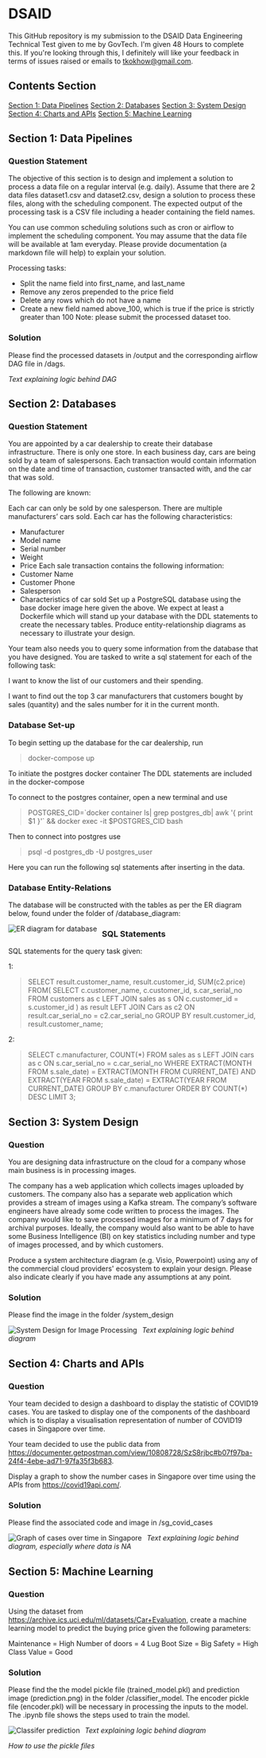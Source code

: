 # DSAID

This GitHub repository is my submission to the DSAID Data Engineering Technical Test given to me by GovTech. I'm given 48 Hours to complete this. If you're looking through this, I definitely will like your feedback in terms of issues raised or emails to tkokhow@gmail.com.

## Contents Section
[Section 1: Data Pipelines](README.md#Section-1:-Data-Pipelines)
[Section 2: Databases](README.md#Section-1:-Data-Pipelines)
[Section 3: System Design](README.md#Section-1:-Data-Pipelines)
[Section 4: Charts and APIs](README.md#Section-1:-Data-Pipelines)
[Section 5: Machine Learning](README.md#Section-1:-Data-Pipelines)

## Section 1: Data Pipelines
### Question Statement

The objective of this section is to design and implement a solution to process a data file on a regular interval (e.g. daily). Assume that there are 2 data files dataset1.csv and dataset2.csv, design a solution to process these files, along with the scheduling component. The expected output of the processing task is a CSV file including a header containing the field names.

You can use common scheduling solutions such as cron or airflow to implement the scheduling component. You may assume that the data file will be available at 1am everyday. Please provide documentation (a markdown file will help) to explain your solution.

Processing tasks:

* Split the name field into first_name, and last_name
* Remove any zeros prepended to the price field
* Delete any rows which do not have a name
* Create a new field named above_100, which is true if the price is strictly greater than 100
Note: please submit the processed dataset too.

### Solution
Please find the processed datasets in /output and the corresponding airflow DAG file in /dags.

*Text explaining logic behind DAG*

## Section 2: Databases
### Question Statement

You are appointed by a car dealership to create their database infrastructure. There is only one store. In each business day, cars are being sold by a team of salespersons. Each transaction would contain information on the date and time of transaction, customer transacted with, and the car that was sold.

The following are known:

Each car can only be sold by one salesperson.
There are multiple manufacturers’ cars sold.
Each car has the following characteristics:
* Manufacturer
* Model name
* Serial number
* Weight
* Price
Each sale transaction contains the following information:
* Customer Name
* Customer Phone
* Salesperson
* Characteristics of car sold
Set up a PostgreSQL database using the base docker image here given the above. We expect at least a Dockerfile which will stand up your database with the DDL statements to create the necessary tables. Produce entity-relationship diagrams as necessary to illustrate your design.

Your team also needs you to query some information from the database that you have designed. You are tasked to write a sql statement for each of the following task:

I want to know the list of our customers and their spending.

I want to find out the top 3 car manufacturers that customers bought by sales (quantity) and the sales number for it in the current month.

### Database Set-up

To begin setting up the database for the car dealership, run 
> docker-compose up

To initiate the postgres docker container
The DDL statements are included in the docker-compose

To connect to the postgres container, open a new terminal and use
> POSTGRES_CID=\`docker container ls| grep postgres_db| awk '{ print $1 }'\` && docker exec -it $POSTGRES_CID bash

Then to connect into postgres use
> psql -d postgres_db -U postgres_user

Here you can run the following sql statements after inserting in the data.

### Database Entity-Relations

The database will be constructed with the tables as per the ER diagram below, found under the folder of /database_diagram:

<img src="database_diagram/ER_diagram.png"
     alt="ER diagram for database"
     style="float: left; margin-right: 10px;" />

### SQL Statements
SQL statements for the query task given:

1:
>SELECT 
     result.customer_name, result.customer_id, SUM(c2.price)
FROM(
     SELECT 
          c.customer_name, c.customer_id,  s.car_serial_no 
     FROM 
          customers as c 
     LEFT JOIN 
          sales as s 
     ON 
          c.customer_id = s.customer_id
     ) as result 
LEFT JOIN 
     Cars as c2 
ON 
     result.car_serial_no = c2.car_serial_no
GROUP BY 
     result.customer_id, result.customer_name;

2:
>SELECT 
     c.manufacturer, COUNT(\*) 
FROM 
     sales as s 
LEFT JOIN 
     cars as c 
ON 
     s.car_serial_no = c.car_serial_no 
WHERE 
     EXTRACT(MONTH FROM s.sale_date) = EXTRACT(MONTH FROM CURRENT_DATE) AND EXTRACT(YEAR FROM s.sale_date) = EXTRACT(YEAR FROM CURRENT_DATE) 
GROUP BY 
     c.manufacturer 
ORDER BY 
     COUNT(\*) 
DESC LIMIT 3;

## Section 3: System Design
### Question

You are designing data infrastructure on the cloud for a company whose main business is in processing images.

The company has a web application which collects images uploaded by customers. The company also has a separate web application which provides a stream of images using a Kafka stream. The company’s software engineers have already some code written to process the images. The company would like to save processed images for a minimum of 7 days for archival purposes. Ideally, the company would also want to be able to have some Business Intelligence (BI) on key statistics including number and type of images processed, and by which customers.

Produce a system architecture diagram (e.g. Visio, Powerpoint) using any of the commercial cloud providers' ecosystem to explain your design. Please also indicate clearly if you have made any assumptions at any point.

### Solution

Please find the image in the folder /system_design

<img src="system_design/system_design.png"
     alt="System Design for Image Processing"
     style="float: left; margin-right: 10px;" />

*Text explaining logic behind diagram*

## Section 4: Charts and APIs
### Question

Your team decided to design a dashboard to display the statistic of COVID19 cases. You are tasked to display one of the components of the dashboard which is to display a visualisation representation of number of COVID19 cases in Singapore over time.

Your team decided to use the public data from https://documenter.getpostman.com/view/10808728/SzS8rjbc#b07f97ba-24f4-4ebe-ad71-97fa35f3b683.

Display a graph to show the number cases in Singapore over time using the APIs from https://covid19api.com/.

### Solution

Please find the associated code and image in /sg_covid_cases

<img src="sg_covid_cases/sg_covid_cases.png"
     alt="Graph of cases over time in Singapore"
     style="float: left; margin-right: 10px;" />

*Text explaining logic behind diagram, especially where data is NA*

## Section 5: Machine Learning
### Question

Using the dataset from https://archive.ics.uci.edu/ml/datasets/Car+Evaluation, create a machine learning model to predict the buying price given the following parameters:

Maintenance = High Number of doors = 4 Lug Boot Size = Big Safety = High Class Value = Good

### Solution

Please find the the model pickle file (trained_model.pkl) and prediction image (prediction.png) in the folder /classifier_model. The encoder pickle file (encoder.pkl) will be necessary in processing the inputs to the model. The .ipynb file shows the steps used to train the model.

<img src="classifier_model/prediction.png"
     alt="Classifer prediction"
     style="float: left; margin-right: 10px;" />

*Text explaining logic behind diagram*

*How to use the pickle files*